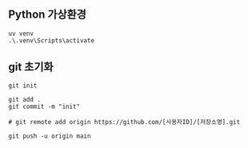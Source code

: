 #

## Python 가상환경
```pwsh
uv venv
.\.venv\Scripts\activate
```

## git 초기화
```pwsh
git init

git add .
git commit -m "init"

# git remote add origin https://github.com/[사용자ID]/[저장소명].git

git push -u origin main

```
